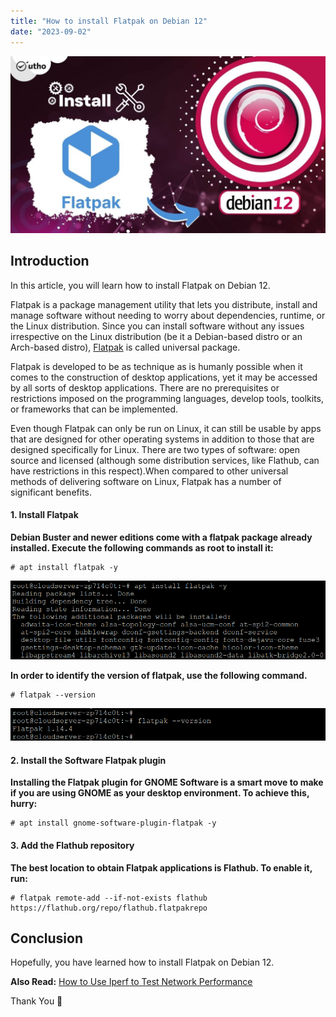 ```yaml
---
title: "How to install Flatpak on Debian 12"
date: "2023-09-02"
---
```


![How to install Flatpak on Debian 12](images/How-to-install-Flatpak-on-Debian-12-1024x576.jpg)

## Introduction

In this article, you will learn how to install Flatpak on Debian 12.

Flatpak is a package management utility that lets you distribute, install and manage software without needing to worry about dependencies, runtime, or the Linux distribution. Since you can install software without any issues irrespective on the Linux distribution (be it a Debian-based distro or an Arch-based distro), [Flatpak](https://flatpak.org/) is called universal package.

Flatpak is developed to be as technique as is humanly possible when it comes to the construction of desktop applications, yet it may be accessed by all sorts of desktop applications. There are no prerequisites or restrictions imposed on the programming languages, develop tools, toolkits, or frameworks that can be implemented.

Even though Flatpak can only be run on Linux, it can still be usable by apps that are designed for other operating systems in addition to those that are designed specifically for Linux. There are two types of software: open source and licensed (although some distribution services, like Flathub, can have restrictions in this respect).When compared to other universal methods of delivering software on Linux, Flatpak has a number of significant benefits.

#### 1\. Install Flatpak

**Debian Buster and newer editions come with a flatpak package already installed. Execute the following commands as root to install it:**

```
# apt install flatpak -y

```

![How to install Flatpak on Debian 12](images/image-1278.png)

**In order to identify the version of flatpak, use the following command.**

```
# flatpak --version

```

![install Flatpak on Debian](images/image-1279.png)

#### 2\. Install the Software Flatpak plugin

**Installing the Flatpak plugin for GNOME Software is a smart move to make if you are using GNOME as your desktop environment. To achieve this, hurry:**

```
# apt install gnome-software-plugin-flatpak -y

```

#### 3\. Add the Flathub repository

**The best location to obtain Flatpak applications is Flathub. To enable it, run:**

```
# flatpak remote-add --if-not-exists flathub https://flathub.org/repo/flathub.flatpakrepo

```

## Conclusion

Hopefully, you have learned how to install Flatpak on Debian 12.

**Also Read:** [How to Use Iperf to Test Network Performance](https://utho.com/docs/tutorial/how-to-use-iperf-to-test-network-performance/)

Thank You 🙂
